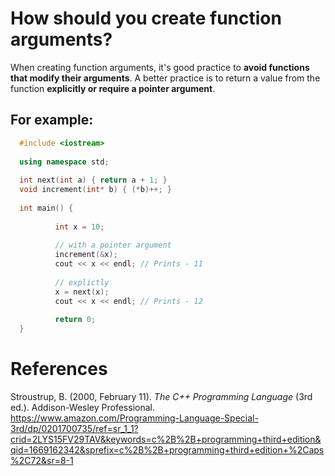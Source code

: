 # How should you create function arguments? 

When creating function arguments, it's good practice to **avoid functions that modify their arguments**. A better practice 
is to return a value from the function **explicitly or require a pointer argument**. 

## For example: 
```cpp 
  #include <iostream>
  
  using namespace std;
  
  int next(int a) { return a + 1; }
  void increment(int* b) { (*b)++; }
  
  int main() {
  
          int x = 10;
  
          // with a pointer argument
          increment(&x);
          cout << x << endl; // Prints - 11
  
          // explictly
          x = next(x);
          cout << x << endl; // Prints - 12
  
          return 0;
  }
  ```
  

  

# References 
Stroustrup, B. (2000, February 11). *The C++ Programming Language* (3rd ed.). Addison-Wesley Professional. <https://www.amazon.com/Programming-Language-Special-3rd/dp/0201700735/ref=sr_1_1?crid=2LYS15FV29TAV&keywords=c%2B%2B+programming+third+edition&qid=1669162342&sprefix=c%2B%2B+programming+third+edition+%2Caps%2C72&sr=8-1> 

  
